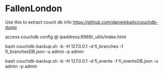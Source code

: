 # FallenLondon
Use this to extract couch db info
https://github.com/danielebailo/couchdb-dump

access couchdb config @ ipaddress:6969/_utils/index.html

bash couchdb-backup.sh -b -H 127.0.0.1 -d fl_branches -f fl_branchesDB.json -u admin -p admin

bash couchdb-backup.sh -b -H 127.0.0.1 -d fl_events -f fl_eventsDB.json -u admin -p admin

